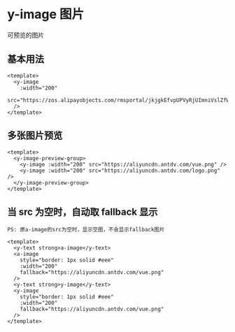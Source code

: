 # y-image 图片

<a-btn label="a-image" href="https://www.antdv.com/components/image-cn" />

可预览的图片

## 基本用法

```vue demo
<template>
  <y-image
    :width="200"
    src="https://zos.alipayobjects.com/rmsportal/jkjgkEfvpUPVyRjUImniVslZfWPnJuuZ.png"
  />
</template>
```

## 多张图片预览

```vue demo
<template>
  <y-image-preview-group>
    <y-image :width="200" src="https://aliyuncdn.antdv.com/vue.png" />
    <y-image :width="200" src="https://aliyuncdn.antdv.com/logo.png" />
  </y-image-preview-group>
</template>
```

## 当 src 为空时，自动取 fallback 显示

`PS: 原a-image的src为空时，显示空图，不会显示fallback图片`

```vue demo
<template>
  <y-text strong>a-image</y-text>
  <a-image
    style="border: 1px solid #eee"
    :width="200"
    fallback="https://aliyuncdn.antdv.com/vue.png"
  />
  <y-text strong>y-image</y-text>
  <y-image
    style="border: 1px solid #eee"
    :width="200"
    fallback="https://aliyuncdn.antdv.com/vue.png"
  />
</template>
```
